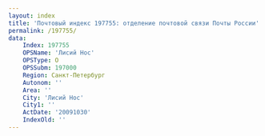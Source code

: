 ```yaml
---
layout: index
title: 'Почтовый индекс 197755: отделение почтовой связи Почты России'
permalink: /197755/
data:
    Index: 197755
    OPSName: 'Лисий Нос'
    OPSType: О
    OPSSubm: 197000
    Region: Санкт-Петербург
    Autonom: ''
    Area: ''
    City: 'Лисий Нос'
    City1: ''
    ActDate: '20091030'
    IndexOld: ''
---
```

